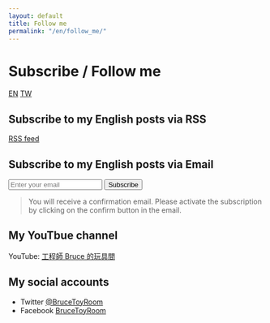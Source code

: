 ```yaml
---
layout: default
title: Follow me
permalink: "/en/follow_me/"
---
```


# Subscribe / Follow me

<a href="{% link follow-me-en.md %}" title="Follow Me" class="lang-btn lang-current">EN</a>
<a href="{% link follow-me-tw.md %}" title="Follow Me" class="lang-btn">TW</a>

## Subscribe to my English posts via RSS

[RSS feed](https://follow.it/bruce-toy-room-blog-english-posts?pub)

## Subscribe to my English posts via Email

<form action="https://api.follow.it/subscription-form/SElJQkJaQndhN2hDVHE1MmtyWkpweEZweDdBK3BkK2ZSOUowUVJvSURlTnppQ2E0VWhVb0tlWlEyYnk2UTlqZzV2WkZoUkQvWEFKN2pQbzNJRytPaGtGMHJZTUUxaWxnNkZYMFQ2eFpocS9hSm1uZlUzYTZWbVBtSE9WQkwvUUt8VEl0SWhyN3hITG5hRUZCK1EvNjlhQlI1SFVYWEZxdk42RWhIQjl6Y3Vjcz0=/8" method="post">
    <input type="email" name="email" required="required" placeholder="Enter your email" spellcheck="false">
  <button type="submit">Subscribe</button>
</form>

> You will receive a confirmation email. Please activate the subscription by clicking on the confirm button in the email.

## My YouTbue channel

YouTube: [工程師 Bruce 的玩具間](https://www.youtube.com/BruceToyRoom)

## My social accounts

* Twitter [@BruceToyRoom](https://twitter.com/BruceToyRoom)
* Facebook [BruceToyRoom](https://www.facebook.com/BruceToyRoom)
